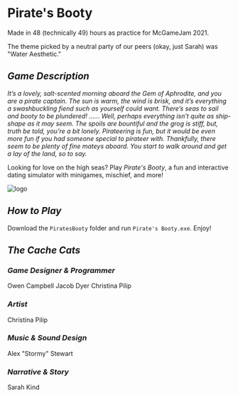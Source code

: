 # Pirate's Booty

Made in 48 (technically 49) hours as practice for McGameJam 2021.

The theme picked by a neutral party of our peers (okay, just Sarah) was "Water Aesthetic." 

## ***Game Description***

  *It’s a lovely, salt-scented morning aboard the Gem of Aphrodite, and you are a pirate captain. The sun is warm, the wind is brisk, and it’s everything a swashbuckling fiend such as yourself could want. There’s seas to sail and booty to be plundered! …… Well, perhaps everything isn’t quite as ship-shape as it may seem. The spoils are bountiful and the grog is stiff, but, truth be told, you’re a bit lonely. Pirateering is fun, but it would be even *more* fun if you had someone special to pirateer with. Thankfully, there seem to be plenty of fine mateys aboard. You start to walk around and get a lay of the land, so to say.*

  Looking for love on the high seas? Play *Pirate's Booty*, a fun and interactive dating simulator with minigames, mischief, and more!

![logo](https://github.com/cpilip/cache-cats-trial/blob/master/Art/Logo.png)

## ***How to Play***

Download the ``PiratesBooty`` folder and run ``Pirate's Booty.exe``. Enjoy! 

## ***The Cache Cats***

### *Game Designer & Programmer*

Owen Campbell
Jacob Dyer
Christina Pilip

### *Artist*

Christina Pilip

### *Music & Sound Design*

Alex "Stormy" Stewart

### *Narrative & Story*

Sarah Kind
